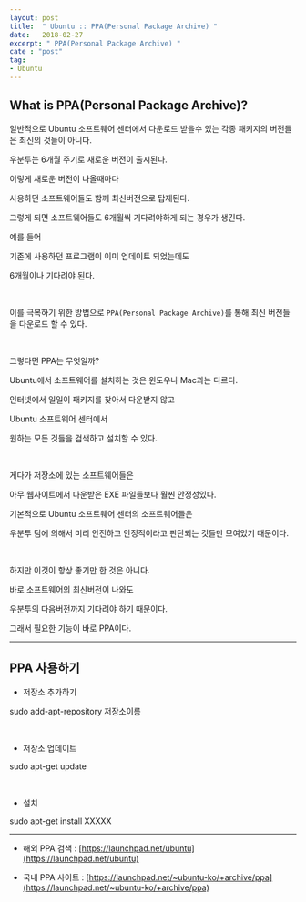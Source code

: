 ```yaml
---
layout: post
title:  " Ubuntu :: PPA(Personal Package Archive) "
date:   2018-02-27
excerpt: " PPA(Personal Package Archive) "
cate : "post"
tag:
- Ubuntu
---
```


## What is PPA(Personal Package Archive)?

일반적으로 Ubuntu 소프트웨어 센터에서 다운로드 받을수 있는 각종 패키지의 버전들은 최신의 것들이 아니다. 

우분투는 6개월 주기로 새로운 버전이 출시된다.

이렇게 새로운 버전이 나올때마다 

사용하던 소프트웨어들도 함께 최신버전으로 탑재된다. 

그렇게 되면 소프트웨어들도 6개월씩 기다려야하게 되는 경우가 생긴다.

예를 들어

기존에 사용하던 프로그램이 이미 업데이트 되었는데도

6개월이나 기다려야 된다.

<br>

이를 극복하기 위한 방법으로 `PPA(Personal Package Archive)`를 통해 최신 버전들을 다운로드 할 수 있다.

<br>

그렇다면 PPA는 무엇일까?

Ubuntu에서 소프트웨어를 설치하는 것은 윈도우나 Mac과는 다르다. 

인터넷에서 일일이 패키지를 찾아서 다운받지 않고 

Ubuntu 소프트웨어 센터에서 

원하는 모든 것들을 검색하고 설치할 수 있다.

<br> 

게다가 저장소에 있는 소프트웨어들은 

아무 웹사이트에서 다운받은 EXE 파일들보다 훨씬 안정성있다. 

기본적으로 Ubuntu 소프트웨어 센터의 소프트웨어들은 

우분투 팀에 의해서 미리 안전하고 안정적이라고 판단되는 것들만 모여있기 때문이다.

<br>

하지만 이것이 항상 좋기만 한 것은 아니다.

바로 소프트웨어의 최신버전이 나와도 

우분투의 다음버전까지 기다려야 하기 때문이다.

그래서 필요한 기능이 바로 PPA이다.



---


## PPA 사용하기


* 저장소 추가하기

sudo add-apt-repository 저장소이름

<br>

* 저장소 업데이트

sudo apt-get update

<br>

* 설치

sudo apt-get install XXXXX

---


* 해외 PPA 검색 : [https://launchpad.net/ubuntu](https://launchpad.net/ubuntu)

* 국내 PPA 사이트 : [https://launchpad.net/~ubuntu-ko/+archive/ppa](https://launchpad.net/~ubuntu-ko/+archive/ppa)

